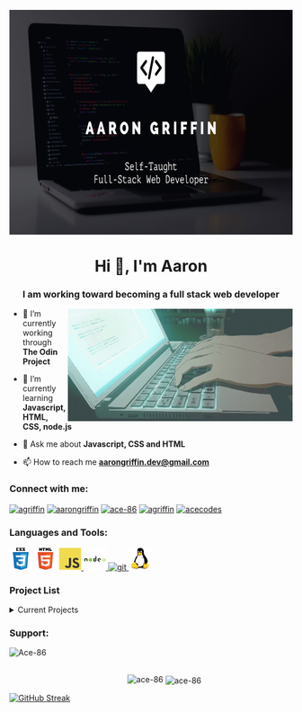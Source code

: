 

 
 <img align="center" width= 700px height= 400px  src="banner.png"></img>

<h1 align="center">Hi 👋, I'm Aaron </h1>
<h3 align="center">I am working toward becoming a full stack web developer</h3>

 <img align="right" width= 400px height= 200px  src="typing1.gif"></img>

- 🔭 I’m currently working through **The Odin Project**

- 🌱 I’m currently learning **Javascript, HTML, CSS, node.js**

- 💬 Ask me about **Javascript, CSS and HTML**

- 📫 How to reach me **aarongriffin.dev@gmail.com**



<h3 align="left">Connect with me:</h3>

<p align="left">
<a href="https://twitter.com/agriffin" target="blank"><img align="center" src="https://raw.githubusercontent.com/rahuldkjain/github-profile-readme-generator/master/src/images/icons/Social/twitter.svg" alt="agriffin" height="30" width="40" /></a>
<a href="https://linkedin.com/in/aarongriffin" target="blank"><img align="center" src="https://raw.githubusercontent.com/rahuldkjain/github-profile-readme-generator/master/src/images/icons/Social/linked-in-alt.svg" alt="aarongriffin" height="30" width="40" /></a>
<a href="https://stackoverflow.com/users/ace-86" target="blank"><img align="center" src="https://raw.githubusercontent.com/rahuldkjain/github-profile-readme-generator/master/src/images/icons/Social/stack-overflow.svg" alt="ace-86" height="30" width="40" /></a>
<a href="https://instagram.com/agriffin" target="blank"><img align="center" src="https://raw.githubusercontent.com/rahuldkjain/github-profile-readme-generator/master/src/images/icons/Social/instagram.svg" alt="agriffin" height="30" width="40" /></a>
<a href="https://www.youtube.com/c/acecodes" target="blank"><img align="center" src="https://raw.githubusercontent.com/rahuldkjain/github-profile-readme-generator/master/src/images/icons/Social/youtube.svg" alt="acecodes" height="30" width="40" /></a>
</p>

<h3 align="left">Languages and Tools:</h3>

<p align="left">
    
<a href="https://www.w3schools.com/css/" target="_blank" rel="noreferrer">
<img src="https://raw.githubusercontent.com/devicons/devicon/master/icons/css3/css3-original-wordmark.svg" alt="css3" width="40" height="40"/></a        
<a href="https://www.w3.org/html/" target="_blank" rel="noreferrer">
<img src="https://raw.githubusercontent.com/devicons/devicon/master/icons/html5/html5-original-wordmark.svg" alt="html5" width="40" height="40"/> </a> 
<a href="https://developer.mozilla.org/en-US/docs/Web/JavaScript" target="_blank" rel="noreferrer"> <img src="https://raw.githubusercontent.com/devicons/devicon/master/icons/javascript/javascript-original.svg" alt="javascript" width="40" height="40"/> </a>
<a href="https://nodejs.org" target="_blank" rel="noreferrer"> <img src="https://raw.githubusercontent.com/devicons/devicon/master/icons/nodejs/nodejs-original-wordmark.svg" alt="nodejs" width="40" height="40"/> </a>
    
    
<a href="https://git-scm.com/" target="_blank" rel="noreferrer"> 
<img src="https://www.vectorlogo.zone/logos/git-scm/git-scm-icon.svg" alt="git" width="40" height="40"/> </a> 
<a href="https://www.linux.org/" target="_blank" rel="noreferrer"> <img src="https://raw.githubusercontent.com/devicons/devicon/master/icons/linux/linux-original.svg" alt="linux" width="40" height="40"/> </a> 
    
</p>

### Project List

<details closed>
    <summary>Current Projects</summary>
    <ul>
        <li>- [x] Admin Dashboard </li>
        <li>- [x] Key-D</li>
         <li>- [x] Etch-A-Sketch</li>
          <li>- [x] Sign Up form</li>
          <li>- [x] Rock Paper Scissor</li>
          <li>- [x] Calculator App</li>
          <li>- [x] Library App</li>
          <li>- [x] Tic Tac Toe  </li>
          <li>- [x] Restaurant Page</li>
          <li>- [x] To-Do list</li>
          <li>- [ ] Weather App</li>
          <li>- [ ] Recursion</li>
          <li>- [ ] Linked List</li>
          <li>- [ ] Binary Search Trees</li>
          <li>- [ ] Knights Travails</li>
          <li>- [ ] Unit Test</li>
          <li>- [ ] Battleship</li>
          <li>- [ ] CV Application</li>
          <li>- [ ] Memory Card</li>
          <li>- [ ] Shopping Cart</li>
          <li>- [ ] Photo Tagging App</li>
          <li>- [ ] Inventory Application</li>
          <li>- [ ] Forms and Deployment</li>
          <li>- [ ] Mini Message Board</li>
          <li>- [ ] Informational Site</li>
          <li>- [ ] Members Only</li>
          <li>- [ ] Blog API</li>
          <li>- [ ] Portfolio</li>
    </ul>
</details>


<h3 align="left">Support:</h3>

<p>

<a href="https://www.buymeacoffee.com/Ace-86"> <img align="left" src="https://cdn.buymeacoffee.com/buttons/v2/default-yellow.png" height="50" width="210" alt="Ace-86" /></a>

</p>

<br><br>

<p>

<img align="left" src="https://github-readme-stats.vercel.app/api/top-langs?username=ace-86&show_icons=true&locale=en&layout=compact" alt="ace-86" /></p>

<p>&nbsp;<img align="center" src="https://github-readme-stats.vercel.app/api?username=ace-86&show_icons=true&locale=en" alt="ace-86" /></p>


[![GitHub Streak](http://github-readme-streak-stats.herokuapp.com?user=Ace-86&theme=shades-of-purple&date_format=n%2Fj%5B%2FY%5D)](https://git.io/streak-stats)
